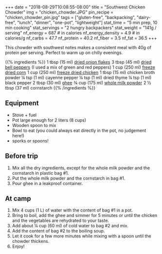 +++
date = "2018-08-29T10:08:55-08:00"
title = "Southwest Chicken Chowder"
img = "chicken_chowder.JPG"
pin_recipe = "chicken_chowder_pin.jpg"
tags = ["gluten-free", "backpacking", "dairy-free", "lunch", "dinner", "one-pot", "lightweight"]
stat_time = "5 min prep, 10 min cooking"
stat_servings = "2 hungry backpackers"
stat_weight = "141g / serving"
nf_energy = 687 # in calories
nf_energy_density = 4.9 # in calories/g
nf_carbs = 47.7
nf_protein = 40.2
nf_fiber = 3.5
nf_fat = 36.5
+++

This chowder with southwest notes makes a consistent meal with 40g of protein per serving. Perfect to warm up on chilly evenings.

{{% ingredients %}}
1 tbsp (15 ml) <a target="_blank" href="https://www.amazon.com/gp/product/B001VNGMW0/ref=as_li_tl?ie=UTF8&camp=1789&creative=9325&creativeASIN=B001VNGMW0&linkCode=as2&tag=gourmethiking-20&linkId=332519d0941ce0d0ae06eb472ad89ff2">dried onion flakes</a><img src="//ir-na.amazon-adsystem.com/e/ir?t=gourmethiking-20&l=am2&o=1&a=B001VNGMW0" width="1" height="1" border="0" alt="" style="border:none !important; margin:0px !important;" />
3 tbsp (45 ml) <a target="_blank" href="https://www.amazon.com/gp/product/B007C7D2D6/ref=as_li_tl?ie=UTF8&camp=1789&creative=9325&creativeASIN=B007C7D2D6&linkCode=as2&tag=gourmethiking-20&linkId=9f4e3c3870f8f3672bafc88d846b7af2">dried bell peppers</a><img src="//ir-na.amazon-adsystem.com/e/ir?t=gourmethiking-20&l=am2&o=1&a=B007C7D2D6" width="1" height="1" border="0" alt="" style="border:none !important; margin:0px !important;" /> (I used a mix of green and red peppers)
1 cup (250 ml) <a target="_blank" href="https://www.amazon.com/gp/product/B008470PLU/ref=as_li_tl?ie=UTF8&camp=1789&creative=9325&creativeASIN=B008470PLU&linkCode=as2&tag=gourmethiking-20&linkId=0a9b9ec5eb7a9f1099e1dae915f6aef0">freeze dried corn</a><img src="//ir-na.amazon-adsystem.com/e/ir?t=gourmethiking-20&l=am2&o=1&a=B008470PLU" width="1" height="1" border="0" alt="" style="border:none !important; margin:0px !important;" />
1 cup (250 ml) <a target="_blank" href="https://www.amazon.com/gp/product/B000M8071M/ref=as_li_tl?ie=UTF8&camp=1789&creative=9325&creativeASIN=B000M8071M&linkCode=as2&tag=gourmethiking-20&linkId=9844477455f5e823b7f670506e351c0b">freeze dried chicken</a><img src="//ir-na.amazon-adsystem.com/e/ir?t=gourmethiking-20&l=am2&o=1&a=B000M8071M" width="1" height="1" border="0" alt="" style="border:none !important; margin:0px !important;" />
1 tbsp (15 ml) chicken broth powder
¼ tsp (1 ml) cayenne pepper
¼ tsp (1 ml) dried thyme
¼ tsp (1 ml) black pepper
2 tbsp (30 ml) <a target="_blank" href="https://www.amazon.com/gp/product/B0046IIPMW/ref=as_li_tl?ie=UTF8&camp=1789&creative=9325&creativeASIN=B0046IIPMW&linkCode=as2&tag=gourmethiking-20&linkId=cbb65cd3ef47763aa8ca49b97015ba84">ghee</a><img src="//ir-na.amazon-adsystem.com/e/ir?t=gourmethiking-20&l=am2&o=1&a=B0046IIPMW" width="1" height="1" border="0" alt="" style="border:none !important; margin:0px !important;" />
¾ cup (175 ml) <a target="_blank" href="https://www.amazon.com/gp/product/B00FRFRZF6/ref=as_li_tl?ie=UTF8&camp=1789&creative=9325&creativeASIN=B00FRFRZF6&linkCode=as2&tag=gourmethiking-20&linkId=f7d69f70caf1f6c64d69cf2302439691">whole milk powder</a><img src="//ir-na.amazon-adsystem.com/e/ir?t=gourmethiking-20&l=am2&o=1&a=B00FRFRZF6" width="1" height="1" border="0" alt="" style="border:none !important; margin:0px !important;" />
2 ½ tbsp (37 ml) cornstarch 
{{% /ingredients %}}

## Equipment

- Stove + fuel
- Pot large enough for 2 liters (8 cups)
- Wooden spoon to mix
- Bowl to eat (you could always eat directly in the pot, no judgement here!)
- sporks or spoons!

## Before trip

1. Mix all the dry ingredients, except for the whole milk powder and the cornstarch in plastic bag #1.
1. Put the whole milk powder and the cornstarch in bag #1.
1. Pour ghee in a leakproof container.
 
## At camp

1. Mix 4 cups (1 L) of water with the content of bag #1 in a pot.
1. Bring to boil, add the ghee and simmer for 5 minutes or until the chicken and the vegetables are rehydrated to your taste.
1. Add about ¼ cup (60 ml) of cold water to bag #2 and mix. 
1. Add the content of bag #2 to the boiling soup.
1. Let it cook for a few more minutes while mixing with a spoon until the chowder thickens.
1. Enjoy!
